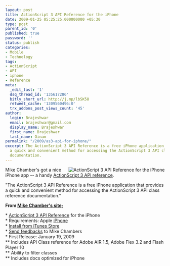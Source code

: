 ```yaml
---
layout: post
title: ActionScript 3 API Reference for the iPhone
date: 2009-01-25 05:25:25.000000000 +05:30
type: post
parent_id: '0'
published: true
password: ''
status: publish
categories:
- Mobile
- Technology
tags:
- ActionScript
- API
- iphone
- Reference
meta:
  _edit_last: '1'
  dsq_thread_id: '135617286'
  bitly_short_url: http://j.mp/lbSK58
  retweet_cache: '1309560496:0'
  trx_addons_post_views_count: '45'
author:
  login: Brajeshwar
  email: brajeshwar@gmail.com
  display_name: Brajeshwar
  first_name: Brajeshwar
  last_name: Oinam
permalink: "/2009/as3-api-for-iphone/"
excerpt: The ActionScript 3 API Reference is a free iPhone application that provides
  a quick and convenient method for accessing the ActionScript 3 API class reference
  documentation.
---
```

<p><a href="http://www.mikechambers.com/as3iphone/"><img src="/static/2009/01/AS3-iPhone.png" alt="ActionScript 3 API Reference for the iPhone" style="float: right;" /></a>Mike Chamber's got a nice iPhone app -- a handy <a href="http://www.mikechambers.com/as3iphone/">ActionScript 3 API reference</a>.</p>
<p>"The ActionScript 3 API Reference is a free iPhone application that provides a quick and convenient method for accessing the ActionScript 3 API class reference documentation."</p>
<p><strong>From <a href="http://www.mikechambers.com/">Mike Chamber's site</a>;</strong></p>
<p>* <a href="http://www.mikechambers.com/as3iphone/">ActionScript 3 API Reference</a> for the iPhone<br />
* Requirements: Apple <a href="http://www.apple.com/iphone/">iPhone</a><br />
* <a href="http://itunes.apple.com/WebObjects/MZStore.woa/wa/viewSoftware?id=302952929&mt=8">Install from iTunes Store</a><br />
* <a href="http://as3iphone.uservoice.com/">Send feedbacks</a> to Mike Chambers<br />
* First Release: January 19, 2009<br />
** Includes API Class reference for Adobe AIR 1.5, Adobe Flex 3.2 and Flash Player 10<br />
** Ability to filter classes<br />
** Includes docs optimized for iPhone</p>
